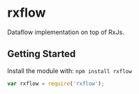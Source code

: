 # rxflow

Dataflow implementation on top of RxJs.

## Getting Started
Install the module with: `npm install rxflow`

```javascript
var rxflow = require('rxflow');
```